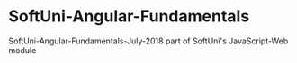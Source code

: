 # SoftUni-Angular-Fundamentals
SoftUni-Angular-Fundamentals-July-2018 part of SoftUni's JavaScript-Web module
